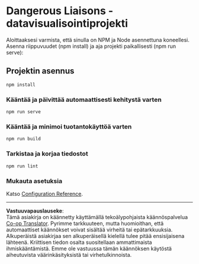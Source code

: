<!--
CO_OP_TRANSLATOR_METADATA:
{
  "original_hash": "5c51a54dd89075a7a362890117b7ed9e",
  "translation_date": "2025-08-26T22:46:47+00:00",
  "source_file": "3-Data-Visualization/13-meaningful-visualizations/starter/README.md",
  "language_code": "fi"
}
-->
# Dangerous Liaisons - datavisualisointiprojekti

Aloittaaksesi varmista, että sinulla on NPM ja Node asennettuna koneellesi. Asenna riippuvuudet (npm install) ja aja projekti paikallisesti (npm run serve):

## Projektin asennus
```
npm install
```

### Kääntää ja päivittää automaattisesti kehitystä varten
```
npm run serve
```

### Kääntää ja minimoi tuotantokäyttöä varten
```
npm run build
```

### Tarkistaa ja korjaa tiedostot
```
npm run lint
```

### Mukauta asetuksia
Katso [Configuration Reference](https://cli.vuejs.org/config/).

---

**Vastuuvapauslauseke**:  
Tämä asiakirja on käännetty käyttämällä tekoälypohjaista käännöspalvelua [Co-op Translator](https://github.com/Azure/co-op-translator). Pyrimme tarkkuuteen, mutta huomioithan, että automaattiset käännökset voivat sisältää virheitä tai epätarkkuuksia. Alkuperäistä asiakirjaa sen alkuperäisellä kielellä tulee pitää ensisijaisena lähteenä. Kriittisen tiedon osalta suositellaan ammattimaista ihmiskääntämistä. Emme ole vastuussa tämän käännöksen käytöstä aiheutuvista väärinkäsityksistä tai virhetulkinnoista.
